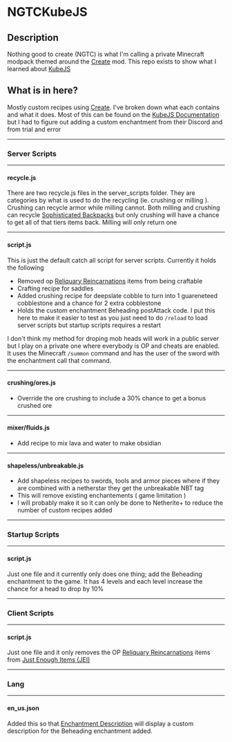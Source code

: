 # NGTCKubeJS
## Description
 Nothing good to create (NGTC) is what I'm calling a private Minecraft modpack themed around the [Create](https://www.curseforge.com/minecraft/mc-mods/create) mod. This repo exists to show what I learned about [KubeJS](https://www.curseforge.com/minecraft/mc-mods/kubejs)

## What is in here?
Mostly custom recipes using [Create](https://www.curseforge.com/minecraft/mc-mods/create). I've broken down what each contains and what it does. Most of this can be found on the [KubeJS Documentation](https://mods.latvian.dev/books/kubejs) but I had to figure out adding a custom enchantment from their Discord and from trial and error

----

### Server Scripts

----

#### recycle.js
There are two recycle.js files in the server_scripts folder. They are categories by what is used to do the recycling (ie. crushing or milling ). Crushing can recycle armor while milling cannot. Both milling and crushing can recycle [Sophisticated Backpacks](https://www.curseforge.com/minecraft/mc-mods/sophisticated-backpacks) but only crushing will have a chance to get all of that tiers items back. Milling will only return one

----

#### script.js
This is just the default catch all script for server scripts. Currently it holds the following
- Removed op [Reliquary Reincarnations](https://www.curseforge.com/minecraft/mc-mods/reliquary-v1-3) items from being craftable
- Crafting recipe for saddles
- Added crushing recipe for deepslate cobble to turn into 1 guareneteed cobblestone and a chance for 2 extra cobblestone
- Holds the custom enchantment Beheading postAttack code. I put this here to make it easier to test as you just need to do `/reload` to load server scripts but startup scripts requires a restart

I don't think my method for droping mob heads will work in a public server but I play on a private one where everybody is OP and cheats are enabled. It uses the Minecraft `/summon` command and has the user of the sword with the enchantment call that command.

----

#### crushing/ores.js
- Override the ore crushing to include a 30% chance to get a bonus crushed ore

----

#### mixer/fluids.js
- Add recipe to mix lava and water to make obsidian

----

#### shapeless/unbreakable.js
- Add shapeless recipes to swords, tools and armor pieces where if they are combined with a netherstar they get the unbreakable NBT tag
- This will remove existing enchantements ( game limitation )
- I will probably make it so it can only be done to Netherite+ to reduce the number of custom recipes added

----

### Startup Scripts

----

#### script.js
Just one file and it currently only does one thing; add the Beheading enchantment to the game. It has 4 levels and each level increase the chance for a head to drop by 10%

----

### Client Scripts

----

#### script.js
Just one file and it only removes the OP [Reliquary Reincarnations](https://www.curseforge.com/minecraft/mc-mods/reliquary-v1-3) items from [Just Enough Items (JEI)](https://www.curseforge.com/minecraft/mc-mods/jei)

----

### Lang

----

#### en_us.json
Added this so that [Enchantment Description](https://www.curseforge.com/minecraft/mc-mods/enchantment-descriptions) will display a custom description for the Beheading enchantment added.